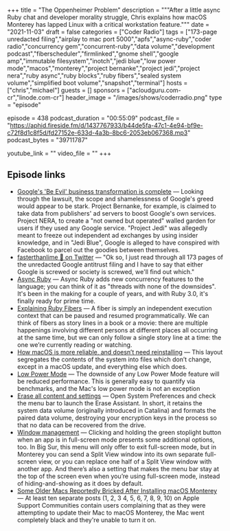 +++
title = "The Oppenheimer Problem"
description = """After a little async Ruby chat and developer morality struggle, Chris explains how macOS Monterey has lapped Linux with a critical workstation feature."""
date = "2021-11-03"
draft = false
categories = ["Coder Radio"]
tags = ["173-page unredacted filing","airplay to mac port 5000","apfs","async-ruby","coder radio","concurrency gem","concurrent-ruby","data volume","development podcast","fiberscheduler","firmlinked","gnome shell","google amp","immutable filesystem","inotch","jedi blue","low power mode","macos","monterey","project bernanke","project jedi","project nera","ruby async","ruby blocks","ruby fibers","sealed system volume","simplified boot volume","snapshot","terminal"]
hosts = ["chris","michael"]
guests = []
sponsors = ["acloudguru.com-cr","linode.com-cr"]
header_image = "/images/shows/coderradio.png"
type = "episode"

episode = 438
podcast_duration = "00:55:09"
podcast_file = "https://aphid.fireside.fm/d/1437767933/b44de5fa-47c1-4e94-bf9e-c72f8d1c8f5d/fd27152e-633d-4a3b-8bc6-2053eb067368.mp3"
podcast_bytes = "39711787"

youtube_link = ""
video_file = ""
+++

## Episode links

  * [Google's 'Be Evil' business transformation is complete](https://www.theregister.com/2021/11/01/google_opinion_column/ "Google's 'Be Evil' business transformation is complete") — Looking through the lawsuit, the scope and shamelessness of Google's greed would appear to be stark. Project Bernanke, for example, is claimed to take data from publishers' ad servers to boost Google's own services. Project NERA, to create a "not owned but operated" walled garden for users if they used any Google service. "Project Jedi" was allegedly meant to freeze out independent ad exchanges by using insider knowledge, and in "Jedi Blue", Google is alleged to have conspired with Facebook to parcel out the goodies between themselves.
  * [fasterthanlime 🌌 on Twitter](https://twitter.com/fasterthanlime/status/1452053938195341314 "fasterthanlime 🌌 on Twitter") — "Ok so, I just read through all 173 pages of the unredacted Google antitrust filing and I have to say that either Google is screwed or society is screwed, we'll find out which."
  * [Async Ruby](https://brunosutic.com/blog/async-ruby "Async Ruby") — Async Ruby adds new concurrency features to the language; you can think of it as "threads with none of the downsides". It's been in the making for a couple of years, and with Ruby 3.0, it's finally ready for prime time.
  * [Explaining Ruby Fibers](https://noteflakes.com/articles/2021-10-20-explaining-ruby-fibers "Explaining Ruby Fibers") — A fiber is simply an independent execution context that can be paused and resumed programmatically. We can think of fibers as story lines in a book or a movie: there are multiple happenings involving different persons at different places all occurring at the same time, but we can only follow a single story line at a time: the one we’re currently reading or watching.
  * [How macOS is more reliable, and doesn’t need reinstalling](https://eclecticlight.co/2021/10/29/how-macos-is-more-reliable-and-doesnt-need-reinstalling/ "How macOS is more reliable, and doesn’t need reinstalling") — This layout segregates the contents of the system into files which don’t change, except in a macOS update, and everything else which does.
  * [Low Power Mode](https://arstechnica.com/gadgets/2021/10/macos-12-monterey-the-ars-technica-review/11/#h1 "Low Power Mode") — The downside of any Low Power Mode feature will be reduced performance. This is generally easy to quantify via benchmarks, and the Mac's low power mode is not an exception
  * [Erase all content and settings](https://arstechnica.com/gadgets/2021/10/macos-12-monterey-the-ars-technica-review/11/#h2 "Erase all content and settings") — Open System Preferences and check the menu bar to launch the Erase Assistant. In short, it retains the system data volume (originally introduced in Catalina) and formats the paired data volume, destroying your encryption keys in the process so that no data can be recovered from the drive.
  * [Window management](https://arstechnica.com/gadgets/2021/10/macos-12-monterey-the-ars-technica-review/12/#h4 "Window management") — Clicking and holding the green stoplight button when an app is in full-screen mode presents some additional options, too. In Big Sur, this menu will only offer to exit full-screen mode, but in Monterey you can send a Split View window into its own separate full-screen view, or you can replace one half of a Split View window with another app. And there’s also a setting that makes the menu bar stay at the top of the screen even when you’re using full-screen mode, instead of hiding-and-showing as it does by default.
  * [Some Older Macs Reportedly Bricked After Installing macOS Monterey](https://www.macrumors.com/2021/11/01/macos-monterey-bricking-older-macs/?scrolla=5eb6d68b7fedc32c19ef33b4 "Some Older Macs Reportedly Bricked After Installing macOS Monterey") — At least ten separate posts (1, 2, 3 4, 5, 6, 7, 8, 9, 10) on Apple Support Communities contain users complaining that as they were attempting to update their Mac to ‌macOS Monterey‌, the Mac went completely black and they're unable to turn it on. 

